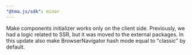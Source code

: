 ```yaml
---
"@tma.js/sdk": minor
---
```


Make components initializer works only on the client side. Previously, we had a logic related to SSR, but it was moved to the external packages. In this update also make BrowserNavigator hash mode equal to "classic" by default.
